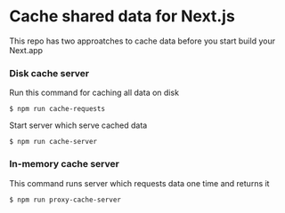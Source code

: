 # Cache shared data for Next.js

This repo has two approatches to cache data before you start build your Next.app

### Disk cache server

Run this command for caching all data on disk

```
$ npm run cache-requests
```

Start server which serve cached data

```
$ npm run cache-server
```

### In-memory cache server

This command runs server which requests data one time and returns it

```
$ npm run proxy-cache-server
```
